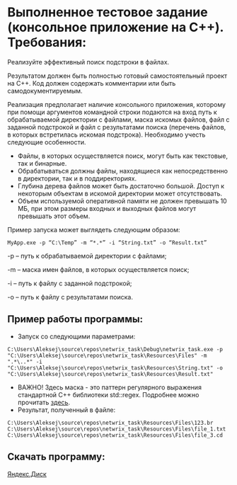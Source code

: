 # Выполненное тестовое задание (консольное приложение на C++). Требования:


Реализуйте эффективный поиск подстроки в файлах.

Результатом должен быть полностью готовый самостоятельный проект на C++. Код должен содержать комментарии или быть самодокументируемым.

Реализация предполагает наличие консольного приложения, которому при помощи аргументов командной строки подаются на вход путь к обрабатываемой директории с файлами, маска искомых файлов, файл с заданной подстрокой и файл с результатами поиска (перечень файлов, в которых встретилась искомая подстрока).
Необходимо учесть следующие особенности.

* Файлы, в которых осуществляется поиск, могут быть как текстовые, так и бинарные. 
* Обрабатываться должны файлы, находящиеся как непосредственно в директории, так и в поддиректориях.
* Глубина дерева файлов может быть достаточно большой. Доступ к некоторым объектам в искомой директории может отсутствовать.
* Объем используемой оперативной памяти не должен превышать 10 МБ, при этом размеры входных и выходных файлов могут превышать этот объем.

Пример запуска может выглядеть следующим образом:
```
MyApp.exe -p “C:\Temp” -m “*.*” -i “String.txt” -o “Result.txt”
```
-p – путь к обрабатываемой директории с файлами;

-m – маска имен файлов, в которых осуществляется поиск;

-i – путь к файлу с заданной подстрокой;

-o – путь к файлу с результатами поиска.

Пример работы программы:
-------------------------------------------
* Запуск со следующими параметрами:
```
C:\Users\Aleksej\source\repos\netwrix_task\Debug\netwrix_task.exe -p "C:\Users\Aleksej\source\repos\netwrix_task\Resources\Files" -m ".*\..*" -i "C:\Users\Aleksej\source\repos\netwrix_task\Resources\String.txt" -o "C:\Users\Aleksej\source\repos\netwrix_task\Resources\Result.txt"
```
* ВАЖНО! Здесь маска - это паттерн регулярного выражения стандартной C++ библиотеки std::regex. Подробнее можно прочитать [здесь](http://www.informit.com/articles/article.aspx?p=2079020).
* Результат, полученный в файле: 
```
C:\Users\Aleksej\source\repos\netwrix_task\Resources\Files\123.br
C:\Users\Aleksej\source\repos\netwrix_task\Resources\Files\file_1.txt
C:\Users\Aleksej\source\repos\netwrix_task\Resources\Files\file_3.cd
```

Скачать программу:
-------------------------------------------
[Яндекс.Диск](https://yadi.sk/d/mYgFU_Pm3VbdPK)
